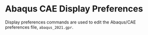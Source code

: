 # Abaqus CAE Display Preferences

Display preferences commands are used to edit the Abaqus/CAE preferences file, `abaqus_2021.gpr`.
